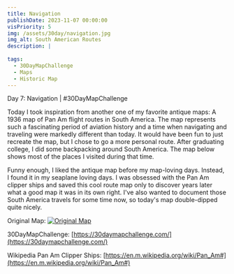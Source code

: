 ```yaml
---
title: Navigation
publishDate: 2023-11-07 00:00:00
visPriority: 5
img: /assets/30day/navigation.jpg
img_alt: South American Routes
description: |
  
tags:
  - 30DayMapChallenge
  - Maps
  - Historic Map
---
```


Day 7: Navigation | #30DayMapChallenge

Today I took inspiration from another one of my favorite antique maps: A 1936 map of Pan Am flight routes in South America.  The map represents such a fascinating period of aviation history and a time when navigating and traveling were markedly different than today. It would have been fun to just recreate the map, but I chose to go a more personal route.  After graduating college, I did some backpacking around South America.  The map below shows most of the places I visited during that time.  

Funny enough, I liked the antique map before my map-loving days.  Instead, I found it in my seaplane loving days.  I was obsessed with the Pan Am clipper ships and saved this cool route map only to discover years later what a good map it was in its own right.  I've also wanted to document those South America travels for some time now, so today's map double-dipped quite nicely.

Original Map:
[![Original Map](/assets/30day/PAA_WIKI.jpg)](/assets/30day/PAA_WIKI.jpg)


30DayMapChallenge:  [https://30daymapchallenge.com/](https://30daymapchallenge.com/)

Wikipedia Pan Am Clipper Ships:  [https://en.m.wikipedia.org/wiki/Pan_Am#](https://en.m.wikipedia.org/wiki/Pan_Am#)